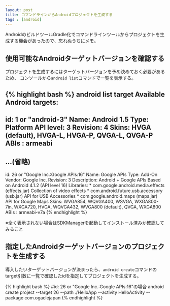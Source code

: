 ```yaml
---
layout: post
title: コマンドラインからAndroidプロジェクトを生成する
tags : [android]
---
```


AndroidのビルドツールGradle化でコマンドラインツールからプロジェクトを生成する機会があったので、忘れぬうちにメモ。


## 使用可能なAndroidターゲットバージョンを確認する

プロジェクトを生成するにはターゲットバージョンを予め決めておく必要があるため、
コンソールから`android list`コマンドで一覧を表示する。

{% highlight bash %}
android list target
Available Android targets:
----------
id: 1 or "android-3"
     Name: Android 1.5
     Type: Platform
     API level: 3
     Revision: 4
     Skins: HVGA (default), HVGA-L, HVGA-P, QVGA-L, QVGA-P
     ABIs : armeabi
----------
...(省略)
----------
id: 26 or "Google Inc.:Google APIs:16"
     Name: Google APIs
     Type: Add-On
     Vendor: Google Inc.
     Revision: 3
     Description: Android + Google APIs
     Based on Android 4.1.2 (API level 16)
     Libraries:
      * com.google.android.media.effects (effects.jar)
          Collection of video effects
      * com.android.future.usb.accessory (usb.jar)
          API for USB Accessories
      * com.google.android.maps (maps.jar)
          API for Google Maps
     Skins: WVGA854, WQVGA400, WSVGA, WXGA800-7in, WXGA720, HVGA, WQVGA432, WVGA800 (default), QVGA, WXGA800
     ABIs : armeabi-v7a
{% endhighlight %}

※全く表示されない場合はSDKManagerを起動してインストール済みか確認してみること

## 指定したAndroidターゲットバージョンのプロジェクトを生成する

導入したいターゲットバージョンが決まったら、`android create`コマンドのtarget引数に一覧で確認したidを指定してプロジェクトを生成する。

{% highlight bash %}
#id: 26 or "Google Inc.:Google APIs:16"の場合
android create project --target 26 --path ./HelloApp --activity HelloActivity --package com.ogaclejapan
{% endhighlight %}
